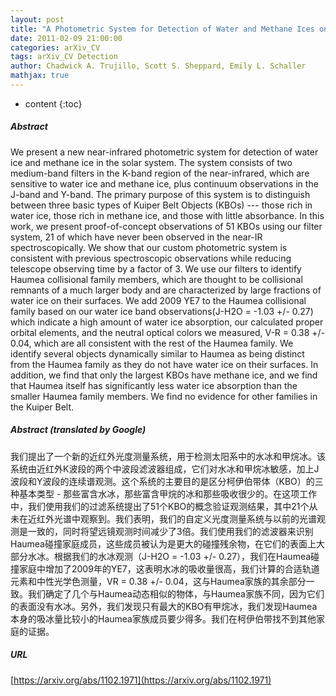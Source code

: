 ```yaml
---
layout: post
title: "A Photometric System for Detection of Water and Methane Ices on Kuiper Belt Objects"
date: 2011-02-09 21:00:00
categories: arXiv_CV
tags: arXiv_CV Detection
author: Chadwick A. Trujillo, Scott S. Sheppard, Emily L. Schaller
mathjax: true
---
```


* content
{:toc}

##### Abstract
We present a new near-infrared photometric system for detection of water ice and methane ice in the solar system. The system consists of two medium-band filters in the K-band region of the near-infrared, which are sensitive to water ice and methane ice, plus continuum observations in the J-band and Y-band. The primary purpose of this system is to distinguish between three basic types of Kuiper Belt Objects (KBOs) --- those rich in water ice, those rich in methane ice, and those with little absorbance. In this work, we present proof-of-concept observations of 51 KBOs using our filter system, 21 of which have never been observed in the near-IR spectroscopically. We show that our custom photometric system is consistent with previous spectroscopic observations while reducing telescope observing time by a factor of 3. We use our filters to identify Haumea collisional family members, which are thought to be collisional remnants of a much larger body and are characterized by large fractions of water ice on their surfaces. We add 2009 YE7 to the Haumea collisional family based on our water ice band observations(J-H2O = -1.03 +/- 0.27) which indicate a high amount of water ice absorption, our calculated proper orbital elements, and the neutral optical colors we measured, V-R = 0.38 +/- 0.04, which are all consistent with the rest of the Haumea family. We identify several objects dynamically similar to Haumea as being distinct from the Haumea family as they do not have water ice on their surfaces. In addition, we find that only the largest KBOs have methane ice, and we find that Haumea itself has significantly less water ice absorption than the smaller Haumea family members. We find no evidence for other families in the Kuiper Belt.

##### Abstract (translated by Google)
我们提出了一个新的近红外光度测量系统，用于检测太阳系中的水冰和甲烷冰。该系统由近红外K波段的两个中波段滤波器组成，它们对水冰和甲烷冰敏感，加上J波段和Y波段的连续谱观测。这个系统的主要目的是区分柯伊伯带体（KBO）的三种基本类型 - 那些富含水冰，那些富含甲烷的冰和那些吸收很少的。在这项工作中，我们使用我们的过滤系统提出了51个KBO的概念验证观测结果，其中21个从未在近红外光谱中观察到。我们表明，我们的自定义光度测量系统与以前的光谱观测是一致的，同时将望远镜观测时间减少了3倍。我们使用我们的滤波器来识别Haumea碰撞家庭成员，这些成员被认为是更大的碰撞残余物，在它们的表面上大部分水冰。根据我们的水冰观测（J-H2O = -1.03 +/- 0.27），我们在Haumea碰撞家庭中增加了2009年的YE7，这表明水冰的吸收量很高，我们计算的合适轨道元素和中性光学色测量，VR = 0.38 +/- 0.04，这与Haumea家族的其余部分一致。我们确定了几个与Haumea动态相似的物体，与Haumea家族不同，因为它们的表面没有水冰。另外，我们发现只有最大的KBO有甲烷冰，我们发现Haumea本身的吸冰量比较小的Haumea家族成员要少得多。我们在柯伊伯带找不到其他家庭的证据。

##### URL
[https://arxiv.org/abs/1102.1971](https://arxiv.org/abs/1102.1971)

